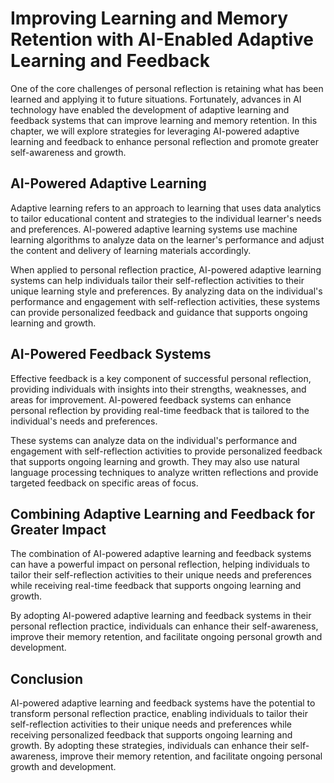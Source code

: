 Improving Learning and Memory Retention with AI-Enabled Adaptive Learning and Feedback
================================================================================================================================================

One of the core challenges of personal reflection is retaining what has been learned and applying it to future situations. Fortunately, advances in AI technology have enabled the development of adaptive learning and feedback systems that can improve learning and memory retention. In this chapter, we will explore strategies for leveraging AI-powered adaptive learning and feedback to enhance personal reflection and promote greater self-awareness and growth.

AI-Powered Adaptive Learning
----------------------------

Adaptive learning refers to an approach to learning that uses data analytics to tailor educational content and strategies to the individual learner's needs and preferences. AI-powered adaptive learning systems use machine learning algorithms to analyze data on the learner's performance and adjust the content and delivery of learning materials accordingly.

When applied to personal reflection practice, AI-powered adaptive learning systems can help individuals tailor their self-reflection activities to their unique learning style and preferences. By analyzing data on the individual's performance and engagement with self-reflection activities, these systems can provide personalized feedback and guidance that supports ongoing learning and growth.

AI-Powered Feedback Systems
---------------------------

Effective feedback is a key component of successful personal reflection, providing individuals with insights into their strengths, weaknesses, and areas for improvement. AI-powered feedback systems can enhance personal reflection by providing real-time feedback that is tailored to the individual's needs and preferences.

These systems can analyze data on the individual's performance and engagement with self-reflection activities to provide personalized feedback that supports ongoing learning and growth. They may also use natural language processing techniques to analyze written reflections and provide targeted feedback on specific areas of focus.

Combining Adaptive Learning and Feedback for Greater Impact
-----------------------------------------------------------

The combination of AI-powered adaptive learning and feedback systems can have a powerful impact on personal reflection, helping individuals to tailor their self-reflection activities to their unique needs and preferences while receiving real-time feedback that supports ongoing learning and growth.

By adopting AI-powered adaptive learning and feedback systems in their personal reflection practice, individuals can enhance their self-awareness, improve their memory retention, and facilitate ongoing personal growth and development.

Conclusion
----------

AI-powered adaptive learning and feedback systems have the potential to transform personal reflection practice, enabling individuals to tailor their self-reflection activities to their unique needs and preferences while receiving personalized feedback that supports ongoing learning and growth. By adopting these strategies, individuals can enhance their self-awareness, improve their memory retention, and facilitate ongoing personal growth and development.
